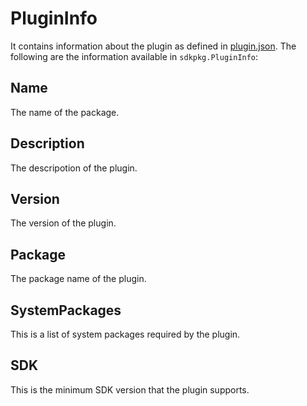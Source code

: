# PluginInfo

It contains information about the plugin as defined in [plugin.json](./plugin.json.md). The following are the information available in `sdkpkg.PluginInfo`:

## Name

The name of the package.

## Description

The descripotion of the plugin.

## Version

The version of the plugin.

## Package

The package name of the plugin.

## SystemPackages

This is a list of system packages required by the plugin.

## SDK

This is the minimum SDK version that the plugin supports.

